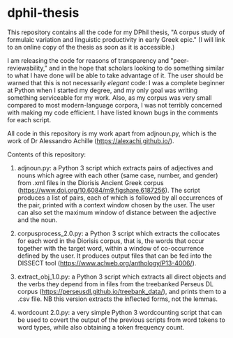 # dphil-thesis

This repository contains all the code for my DPhil thesis, "A corpus study of formulaic variation and linguistic productivity in early Greek epic." (I will link to an online copy of the thesis as soon as it is accessible.)

I am releasing the code for reasons of transparency and "peer-reviewability," and in the hope that scholars looking to do something similar to what I have done will be able to take advantage of it. The user should be warned that this is not necessarily *elegant* code: I was a complete beginner at Python when I started my degree, and my only goal was writing something serviceable for my work. Also, as my corpus was very small compared to most modern-language corpora, I was not terribly concerned with making my code efficient. I have listed known bugs in the comments for each script.

All code in this repository is my work apart from adjnoun.py, which is the work of Dr Alessandro Achille (https://alexachi.github.io/).

Contents of this repository:

1) adjnoun.py: a Python 3 script which extracts pairs of adjectives and nouns which agree with each other (same case, number, and gender) from .xml files in the Diorisis Ancient Greek corpus (https://www.doi.org/10.6084/m9.figshare.6187256). The script produces a list of pairs, each of which is followed by all occurrences of the pair, printed with a context window chosen by the user. The user can also set the maximum window of distance between the adjective and the noun.

2) corpusprocess_2.0.py: a Python 3 script which extracts the collocates for each word in the Diorisis corpus, that is, the words that occur together with the target word, within a window of co-occurrence defined by the user. It produces output files that can be fed into the DISSECT tool (https://www.aclweb.org/anthology/P13-4006/).

3) extract_obj_1.0.py: a Python 3 script which extracts all direct objects and the verbs they depend from in files from the treebanked Perseus DL corpus (https://perseusdl.github.io/treebank_data/), and prints them to a .csv file. NB this version extracts the inflected forms, not the lemmas.

4) wordcount 2.0.py: a very simple Python 3 wordcounting script that can be used to covert the output of the previous scripts from word tokens to word types, while also obtaining a token frequency count.
